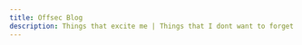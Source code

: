 ```yaml
---
title: Offsec Blog
description: Things that excite me | Things that I dont want to forget.
---
```



